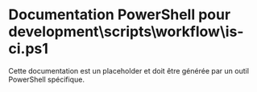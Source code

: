 # Documentation PowerShell pour development\scripts\workflow\is-ci.ps1

Cette documentation est un placeholder et doit être générée par un outil PowerShell spécifique.
